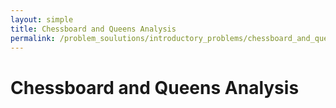 ```yaml
---
layout: simple
title: Chessboard and Queens Analysis
permalink: /problem_soulutions/introductory_problems/chessboard_and_queens_analysis/
---
```


# Chessboard and Queens Analysis
